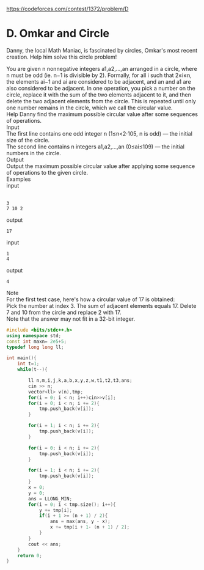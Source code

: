 https://codeforces.com/contest/1372/problem/D
# D. Omkar and Circle<br>
Danny, the local Math Maniac, is fascinated by circles, Omkar's most recent creation. Help him solve this circle problem!<br>

You are given n nonnegative integers a1,a2,…,an arranged in a circle, where n must be odd (ie. n−1 is divisible by 2). Formally, for all i such that 2≤i≤n, the elements ai−1 and ai are considered to be adjacent, and an and a1 are also considered to be adjacent. In one operation, you pick a number on the circle, replace it with the sum of the two elements adjacent to it, and then delete the two adjacent elements from the circle. This is repeated until only one number remains in the circle, which we call the circular value.<br>
Help Danny find the maximum possible circular value after some sequences of operations.<br>
Input<br>
The first line contains one odd integer n (1≤n<2⋅105, n is odd)  — the initial size of the circle.<br>
The second line contains n integers a1,a2,…,an (0≤ai≤109)  — the initial numbers in the circle.<br>
Output<br>
Output the maximum possible circular value after applying some sequence of operations to the given circle.<br>
Examples<br>
input<br><br>
```
3
7 10 2
```
output<br>
```
17
```
input<br>
```
1
4
```
output<br>
```
4
```
Note<br>
For the first test case, here's how a circular value of 17 is obtained:<br>
Pick the number at index 3. The sum of adjacent elements equals 17. Delete 7 and 10 from the circle and replace 2 with 17.<br>
Note that the answer may not fit in a 32-bit integer.<br>
```cpp
#include <bits/stdc++.h>
using namespace std;
const int maxn= 2e5+5;
typedef long long ll;

int main(){
	int t=1;
	while(t--){

		ll n,m,i,j,k,a,b,x,y,z,w,t1,t2,t3,ans;
		cin >> n;
		vector<ll> v(n),tmp;
		for(i = 0; i < n; i++)cin>>v[i];
		for(i = 0; i < n; i += 2){
			tmp.push_back(v[i]);
		}

		for(i = 1; i < n; i += 2){
			tmp.push_back(v[i]);
		}

		for(i = 0; i < n; i += 2){
			tmp.push_back(v[i]);
		}

		for(i = 1; i < n; i += 2){
			tmp.push_back(v[i]);
		}
		x = 0;
		y = 0;
		ans = LLONG_MIN;
		for(i = 0; i < tmp.size(); i++){
			y += tmp[i];
			if(i + 1 >= (n + 1) / 2){
				ans = max(ans, y - x);
				x += tmp[i + 1- (n + 1) / 2];
			}
		}
		cout << ans;
	}
	return 0;
}

```